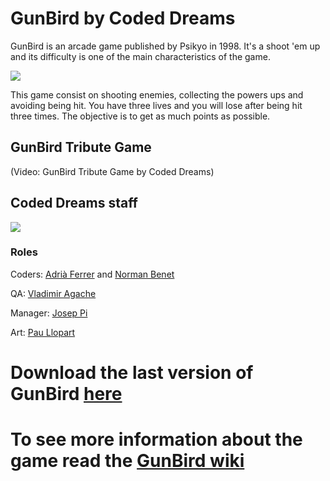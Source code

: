 # GunBird by Coded Dreams

GunBird is an arcade game published by Psikyo in 1998.
It's a shoot 'em up and its difficulty is one of the main characteristics of the game.

<img src="https://drive.google.com/uc?id=0B4g7PPNTP7AveER1ckh4TnhoVEk">

This game consist on shooting enemies, collecting the powers ups and avoiding being hit. You have three lives and you will lose after being hit three times.
The objective is to get as much points as possible.

## GunBird Tribute Game

(Video: GunBird Tribute Game by Coded Dreams)

## Coded Dreams staff
<img src="https://drive.google.com/uc?id=0B4g7PPNTP7AveXgyVW8tenA0alU">

### Roles

Coders: [Adrià Ferrer](https://github.com/Adria-F) and [Norman Benet](https://github.com/Normanbg)

QA: [Vladimir Agache](https://github.com/VladimirA97)

Manager: [Josep Pi](https://github.com/joseppi)

Art: [Pau Llopart](https://github.com/Paxillop)

# Download the last version of GunBird [here](https://github.com/Adria-F/Gunbird-Coded-Dreams/releases/tag/0.6)

# To see more information about the game read the [GunBird wiki](https://github.com/Adria-F/Gunbird-Coded-Dreams/wiki)